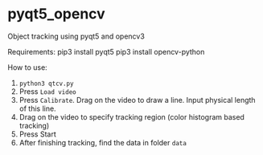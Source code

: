 # pyqt5_opencv
Object tracking using pyqt5 and opencv3

Requirements:
pip3 install pyqt5
pip3 install opencv-python

How to use:
1. `python3 qtcv.py`
2. Press `Load video`
3. Press `Calibrate`. Drag on the video to draw a line. Input physical length of this line.
4. Drag on the video to specify tracking region (color histogram based tracking)
5. Press Start
6. After finishing tracking, find the data in folder `data` 
